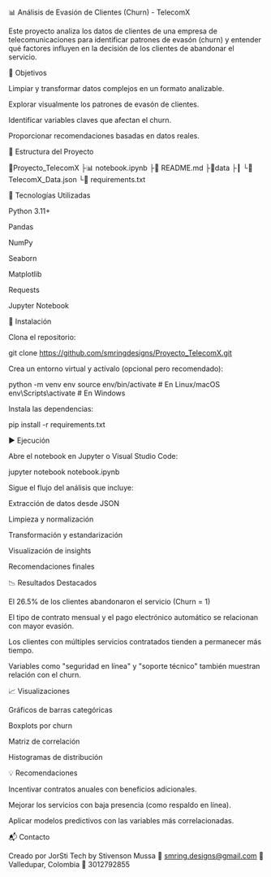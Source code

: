 📊 Análisis de Evasión de Clientes (Churn) - TelecomX

Este proyecto analiza los datos de clientes de una empresa de telecomunicaciones para identificar patrones de evasón (churn) y entender qué factores influyen en la decisión de los clientes de abandonar el servicio.

🚀 Objetivos

Limpiar y transformar datos complejos en un formato analizable.

Explorar visualmente los patrones de evasón de clientes.

Identificar variables claves que afectan el churn.

Proporcionar recomendaciones basadas en datos reales.

📁 Estructura del Proyecto

📆Proyecto_TelecomX
 ├📊 notebook.ipynb
 ├📄 README.md
 ├📂data
 ├┃ └📄 TelecomX_Data.json
 └📄 requirements.txt

🧪 Tecnologías Utilizadas

Python 3.11+

Pandas

NumPy

Seaborn

Matplotlib

Requests

Jupyter Notebook

🔧 Instalación

Clona el repositorio:

git clone https://github.com/smringdesigns/Proyecto_TelecomX.git

Crea un entorno virtual y actívalo (opcional pero recomendado):

python -m venv env
source env/bin/activate  # En Linux/macOS
env\Scripts\activate     # En Windows

Instala las dependencias:

pip install -r requirements.txt

▶️ Ejecución

Abre el notebook en Jupyter o Visual Studio Code:

jupyter notebook notebook.ipynb

Sigue el flujo del análisis que incluye:

Extracción de datos desde JSON

Limpieza y normalización

Transformación y estandarización

Visualización de insights

Recomendaciones finales

📉 Resultados Destacados

El 26.5% de los clientes abandonaron el servicio (Churn = 1)

El tipo de contrato mensual y el pago electrónico automático se relacionan con mayor evasión.

Los clientes con múltiples servicios contratados tienden a permanecer más tiempo.

Variables como "seguridad en línea" y "soporte técnico" también muestran relación con el churn.

📈 Visualizaciones

Gráficos de barras categóricas

Boxplots por churn

Matriz de correlación

Histogramas de distribución

💡 Recomendaciones

Incentivar contratos anuales con beneficios adicionales.

Mejorar los servicios con baja presencia (como respaldo en línea).

Aplicar modelos predictivos con las variables más correlacionadas.

📬 Contacto

Creado por JorSti Tech by Stivenson Mussa
📧 smring.designs@gmail.com
📍 Valledupar, Colombia
📱 3012792855
